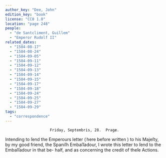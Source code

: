 ```yaml
---
author_key: "Dee, John"
edition_key: "book"
license: "CC0 1.0"
location: "page 248"
people:
  - "de Santcliment, Guillem"
  - "Emperor Rudolf II"
related_dates:
  - "1584-08-17"
  - "1584-08-24"
  - "1584-09-05"
  - "1584-09-11"
  - "1584-09-12"
  - "1584-09-13"
  - "1584-09-14"
  - "1584-09-15"
  - "1584-09-17"
  - "1584-09-18"
  - "1584-09-24"
  - "1584-09-25"
  - "1584-09-27"
  - "1584-09-29"
tags:
  - "correspondence"
---
```

                        Friday, Septembris, 28.  Pragæ.
Intending to ſend the Emperours letter ( here before written ) to his Majeſty, by my good
friend, the Spaniſh Embaſſadour, I wrote this letter to ſend to the Embaſſadour in that be-
half, and as concerning the credit of theſe Actions.
